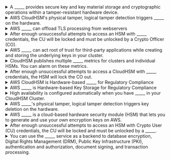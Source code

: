 <details>
	<summary>
		A _____ provides secure key and key material storage and cryptographic operations within a tamper-resistant hardware device.
	</summary>
		Hardware Security Module (HSM)
</details>

<details>
	<summary>
		AWS CloudHSM's physical tamper, logical tamper detection triggers _____ on the hardware.
	</summary>
		key deletion
</details>

<details>
	<summary>
		AWS _____ can offload TLS processing from webservers
	</summary>
		CloudHSM
</details>

<details>
	<summary>
		After enough unsuccessful attempts to access an HSM with _____ credentials, the CU will be locked and must be unlocked by a Crypto Officer (CO).
	</summary>
		Crypto User (CU)
</details>

<details>
	<summary>
		AWS _____ can act root of trust for third-party applications while creating and storing the underlying keys in your cluster.
	</summary>
		CloudHSM
</details>

<details>
	<summary>
		CloudHSM publishes multiple _____ metrics for clusters and individual HSMs. You can alarm on these metrics.
	</summary>
		CloudWatch
</details>

<details>
	<summary>
		After enough unsuccessful attempts to access a CloudHSM with _____ credentials, the HSM will lock the CO out.
	</summary>
		Crypto Officer (CO)
</details>

<details>
	<summary>
		AWS CloudHSM is Hardware-based _____ for Regulatory Compliance
	</summary>
		Key Storage
</details>

<details>
	<summary>
		AWS _____ is Hardware-based Key Storage for Regulatory Compliance
	</summary>
		CloudHSM
</details>

<details>
	<summary>
		High availability is configured automatically when you have _____ in your CloudHSM Cluster.
	</summary>
		at least two HSMs
</details>

<details>
	<summary>
		AWS _____'s physical tamper, logical tamper detection triggers key deletion on the hardware.
	</summary>
		CloudHSM
</details>

<details>
	<summary>
		AWS _____ is a cloud-based hardware security module (HSM) that lets you to generate and use your own encryption keys on AWS.
	</summary>
		CloudHSM
</details>

<details>
	<summary>
		After enough unsuccessful attempts to access an HSM with Crypto User (CU) credentials, the CU will be locked and must be unlocked by a _____.
	</summary>
		Crypto Officer (CO)
</details>

<details>
	<summary>
		You can use the _____ service as a backend to database encryption, Digital Rights Management (DRM), Public Key Infrastructure (PKI), authentication and authorization, document signing, and transaction processing.
	</summary>
		CloudHSM
</details>

